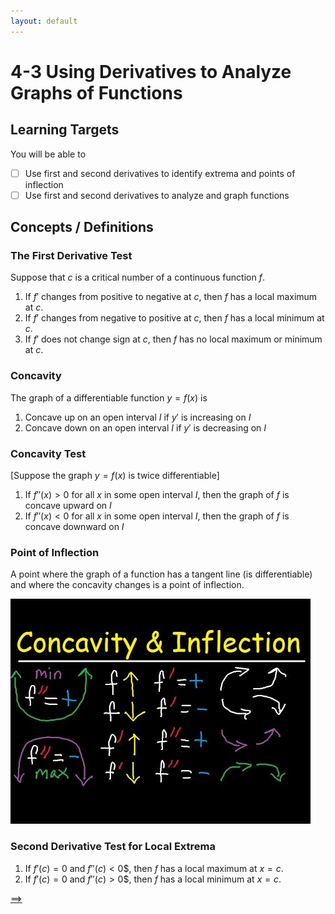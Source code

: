```yaml
---
layout: default
---
```


# 4-3 Using Derivatives to Analyze Graphs of Functions

## Learning Targets

You will be able to
- [ ] Use first and second derivatives to identify extrema and points of inflection
- [ ] Use first and second derivatives to analyze and graph functions

## Concepts / Definitions

### The First Derivative Test
Suppose that $c$ is a critical number of a continuous function $f$.
 1. If $f'$ changes from positive to negative at $c$, then $f$ has a local maximum at $c$.
 2. If $f'$ changes from negative to positive at $c$, then $f$ has a local minimum at $c$.
 3. If $f'$ does not change sign at $c$, then $f$ has no local maximum or minimum at $c$.

### Concavity
The graph of a differentiable function $y = f(x)$ is
 1. Concave up on an open interval $I$ if $y'$ is increasing on $I$
 2. Concave down on an open interval $I$ if $y'$ is decreasing on $I$

### Concavity Test
[Suppose the graph $y = f(x)$ is twice differentiable]
 1. If $f''(x) > 0$ for all $x$ in some open interval $I$, then the graph of $f$ is concave upward on $I$
 2. If $f''(x) < 0$ for all $x$ in some open interval $I$, then the graph of $f$ is concave downward on $I$

### Point of Inflection
A point where the graph of a function has a tangent line (is differentiable) and where the concavity changes is a point of inflection.

![Concavity and Inflection](../assets/calculus/4-3-using-derivatives-to-analyze-graphs-of-functions_1.jpg)

### Second Derivative Test for Local Extrema
 1. If $f'(c) = 0$ and $f''(c) < 0$$, then $f$ has a local maximum at $x = c$.
 2. If $f'(c) = 0$ and $f''(c) > 0$$, then $f$ has a local minimum at $x = c$.

[==>](4-6-related-rates.md)
